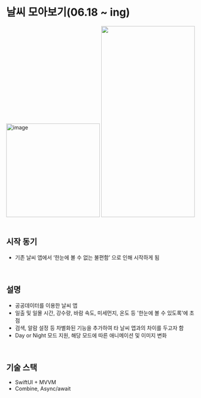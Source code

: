 # 날씨 모아보기(06.18 ~ ing)
<img width="250" alt="image" src="https://github.com/Khan1201/My-dedicated-weather-app/assets/87113698/3b64b027-7920-4764-9ad1-958aba36955c">
<img src="https://github.com/Khan1201/My-dedicated-weather-app/assets/87113698/ea0e59c1-05d5-4305-a98c-7bf6d6424a70" width="250" height="510"/>

<br>


<br>

## 시작 동기
- 기존 날씨 앱에서 ‘한눈에 볼 수 없는 불편함’ 으로 인해 시작하게 됨
<br>

## 설명
- 공공데이터를 이용한 날씨 앱
- 일출 및 일몰 시간, 강수량, 바람 속도, 미세먼지, 온도 등 '한눈에 볼 수 있도록'에 초점
- 검색, 알람 설정 등 차별화된 기능을 추가하여 타 날씨 앱과의 차이를 두고자 함
- Day or Night 모드 지원, 해당 모드에 따른 애니메이션 및 이미지 변화

<br>

## 기술 스택
-  SwiftUI + MVVM
-  Combine, Async/await
